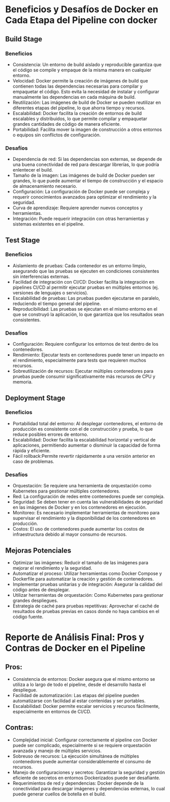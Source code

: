 # Beneficios y Desafíos de Docker en Cada Etapa del Pipeline con docker

## Build Stage

### Beneficios

* Consistencia: Un entorno de build aislado y reproducible garantiza que el código se compile y empaque de la misma manera en cualquier entorno.
* Velocidad: Docker permite la creación de imágenes de build que contienen todas las dependencias necesarias para compilar y empaquetar el código. Esto evita la necesidad de instalar y configurar manualmente las dependencias en cada máquina de build.
* Reutilización: Las imágenes de build de Docker se pueden reutilizar en diferentes etapas del pipeline, lo que ahorra tiempo y recursos.
* Escalabilidad: Docker facilita la creación de entornos de build escalables y distribuidos, lo que permite compilar y empaquetar grandes cantidades de código de manera eficiente.
* Portabilidad: Facilita mover la imagen de construcción a otros entornos o equipos sin conflictos de configuración.

### Desafíos

* Dependencia de red: Si las dependencias son externas, se depende de una buena conectividad de red para descargar librerías, lo que podría enlentecer el build.
* Tamaño de la imagen: Las imágenes de build de Docker pueden ser grandes, lo que puede aumentar el tiempo de construcción y el espacio de almacenamiento necesario.
* Configuración: La configuración de Docker puede ser compleja y requerir conocimientos avanzados para optimizar el rendimiento y la seguridad.
* Curva de aprendizaje: Requiere aprender nuevos conceptos y herramientas.
* Integración: Puede requerir integración con otras herramientas y sistemas existentes en el pipeline.

## Test Stage

### Beneficios

* Aislamiento de pruebas: Cada contenedor es un entorno limpio, asegurando que las pruebas se ejecuten en condiciones consistentes sin interferencias externas.
* Facilidad de integración con CI/CD: Docker facilita la integración en pipelines CI/CD al permitir ejecutar pruebas en múltiples entornos (ej. versiones de lenguajes o servicios).
* Escalabilidad de pruebas: Las pruebas pueden ejecutarse en paralelo, reduciendo el tiempo general del pipeline.
* Reproducibilidad: Las pruebas se ejecutan en el mismo entorno en el que se construyó la aplicación, lo que garantiza que los resultados sean consistentes.

### Desafíos

* Configuración: Requiere configurar los entornos de test dentro de los contenedores.
* Rendimiento: Ejecutar tests en contenedores puede tener un impacto en el rendimiento, especialmente para tests que requieren muchos recursos.
* Sobreutilización de recursos: Ejecutar múltiples contenedores para pruebas puede consumir significativamente más recursos de CPU y memoria.


## Deployment Stage

### Beneficios

* Portabilidad total del entorno: Al desplegar contenedores, el entorno de producción es consistente con el de construcción y prueba, lo que reduce posibles errores de entorno.
* Escalabilidad: Docker facilita la escalabilidad horizontal y vertical de aplicaciones, permitiendo aumentar o disminuir la capacidad de forma rápida y eficiente.
* Fácil rollback:Permite revertir rápidamente a una versión anterior en caso de problemas.

### Desafíos
* Orquestación: Se requiere una herramienta de orquestación como Kubernetes para gestionar múltiples contenedores.
* Red: La configuración de redes entre contenedores puede ser compleja.
* Seguridad: Se deben tener en cuenta las vulnerabilidades de seguridad en las imágenes de Docker y en los contenedores en ejecución.
* Monitoreo: Es necesario implementar herramientas de monitoreo para supervisar el rendimiento y la disponibilidad de los contenedores en producción.
* Costos: El uso de contenedores puede aumentar los costos de infraestructura debido al mayor consumo de recursos.

## Mejoras Potenciales
* Optimizar las imágenes: Reducir el tamaño de las imágenes para mejorar el rendimiento y la seguridad.
* Automatizar el proceso: Utilizar herramientas como Docker Compose y Dockerfile para automatizar la creación y gestión de contenedores.
* Implementar pruebas unitarias y de integración: Asegurar la calidad del código antes de desplegar.
* Utilizar herramientas de orquestación: Como Kubernetes para gestionar grandes despliegues.
* Estrategia de caché para pruebas repetitivas: Aprovechar el caché de resultados de pruebas previas en casos donde no haya cambios en el código fuente.

# Reporte de Análisis Final: Pros y Contras de Docker en el Pipeline

## Pros:

* Consistencia de entornos: Docker asegura que el mismo entorno se utiliza a lo largo de todo el pipeline, desde el desarrollo hasta el despliegue.
* Facilidad de automatización: Las etapas del pipeline pueden automatizarse con facilidad al estar contenidas y ser portables.
* Escalabilidad: Docker permite escalar servicios y recursos fácilmente, especialmente en entornos de CI/CD.

## Contras:

* Complejidad inicial: Configurar correctamente el pipeline con Docker puede ser complicado, especialmente si se requiere orquestación avanzada y manejo de múltiples servicios.
* Sobreuso de recursos: La ejecución simultánea de múltiples contenedores puede aumentar considerablemente el consumo de recursos.
* Manejo de configuraciones y secretos: Garantizar la seguridad y gestión eficiente de secretos en entornos Dockerizados puede ser desafiante.
* Requerimientos de red y dependencias: Docker depende de la conectividad para descargar imágenes y dependencias externas, lo cual puede generar cuellos de botella en el build.
